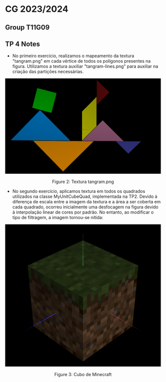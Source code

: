 # CG 2023/2024

## Group T11G09

## TP 4 Notes

- No primeiro exercício, realizamos o mapeamento da textura "tangram.png" em cada vértice de todos os polígonos presentes na figura. Utilizamos a textura auxiliar "tangram-lines.png" para auxiliar na criação das partições necessárias.

![Tangram lines](screenshots/cg-t11g09-tp4-1.png)
<p align="center">Figure 2: Textura tangram.png</p>

- No segundo exercício, aplicamos textura em todos os quadrados utilizados na classe MyUnitCubeQuad, implementada na TP2. Devido à diferença de escala entre a imagem da textura e a área a ser coberta em cada quadrado, ocorreu inicialmente uma desfocagem na figura devido à interpolação linear de cores por padrão. No entanto, ao modificar o tipo de filtragem, a imagem tornou-se nítida:

![Minecraft cube 1](screenshots/cg-t11g09-tp4-2.png)
<p align="center">Figure 3: Cubo de Minecraft</p>